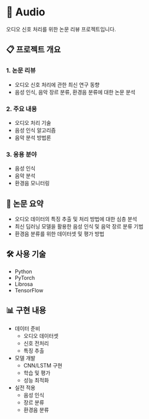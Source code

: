 # 🎵 Audio

오디오 신호 처리를 위한 논문 리뷰 프로젝트입니다.

## 📋 프로젝트 개요

### 1. 논문 리뷰
- 오디오 신호 처리에 관한 최신 연구 동향
- 음성 인식, 음악 장르 분류, 환경음 분류에 대한 논문 분석

### 2. 주요 내용
- 오디오 처리 기술
- 음성 인식 알고리즘
- 음악 분석 방법론

### 3. 응용 분야
- 음성 인식
- 음악 분석
- 환경음 모니터링

## 📄 논문 요약
- 오디오 데이터의 특징 추출 및 처리 방법에 대한 심층 분석
- 최신 딥러닝 모델을 활용한 음성 인식 및 음악 장르 분류 기법
- 환경음 분류를 위한 데이터셋 및 평가 방법

## 🛠️ 사용 기술
- Python
- PyTorch
- Librosa
- TensorFlow

## 📊 구현 내용
- 데이터 준비
  - 오디오 데이터셋
  - 신호 전처리
  - 특징 추출
- 모델 개발
  - CNN/LSTM 구현
  - 학습 및 평가
  - 성능 최적화
- 실전 적용
  - 음성 인식
  - 장르 분류
  - 환경음 분류 